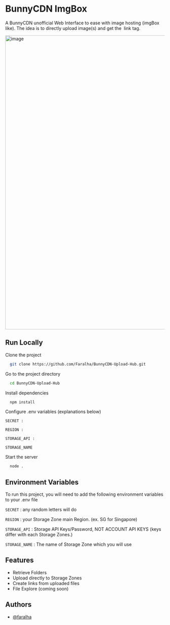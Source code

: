 
# BunnyCDN ImgBox


A BunnyCDN unofficial Web Interface to ease with image hosting (imgBox like). The idea is to directly upload image(s) and get the <img> link tag.

<img width="928" alt="image" src="https://github.com/Faralha/BunnyCDN-Upload-Hub/assets/69440085/9cf8e310-83e8-43ad-a440-2da32d9f95f9">


## Run Locally

Clone the project

```bash
  git clone https://github.com/Faralha/BunnyCDN-Upload-Hub.git
```

Go to the project directory

```bash
  cd BunnyCDN-Upload-Hub
```

Install dependencies

```bash
  npm install
```

Configure .env variables (explanations below)
```env
SECRET : 

REGION : 

STORAGE_API : 

STORAGE_NAME 
```

Start the server

```bash
  node .
```


## Environment Variables

To run this project, you will need to add the following environment variables to your .env file

`SECRET` : any random letters will do

`REGION` : your Storage Zone main Region. (ex. SG for Singapore)

`STORAGE_API` : Storage API Keys/Password, NOT ACCOUNT API KEYS (keys differ with each Storage Zones.)

`STORAGE_NAME` : The name of Storage Zone which you will use

## Features

- Retrieve Folders
- Upload directly to Storage Zones
- Create links from uploaded files
- File Explore (coming soon)


## Authors

- [@faralha](https://www.github.com/faralha)

